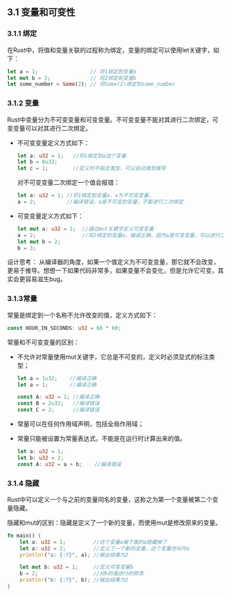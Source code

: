 ## 3.1 变量和可变性

### 3.1.1 绑定

在Rust中，将值和变量关联的过程称为绑定，变量的绑定可以使用let关键字，如下：

```rust
let a = 1;                 // 将1绑定到变量a
let mut b = 2;             // 将2绑定到变量b
let some_number = Some(2); // 将Some(2)绑定到some_number
```

### 3.1.2 变量
Rust中变量分为不可变变量和可变变量。不可变变量不能对其进行二次绑定，可变变量可以对其进行二次绑定。

- 不可变变量定义方式如下：
    ```rust
    let a: u32 = 1;   //将1绑定到a这个变量
    let b = 0u32;
    let c = 1;        //定义时不指定类型，可以自动类型推导
    ```

    对不可变变量二次绑定一个值会报错：

    ```rust
    let a: u32 = 1; //将1绑定到变量a，a为不可变变量，
    a = 2;          //编译错误，a是不可变的变量，不能进行二次绑定
    ```

- 可变变量定义方式如下：
    ```rust
    let mut a: u32 = 1;  //通过mut关键字定义可变变量
    a = 2;               //将2绑定到变量a，编译正确，因为a是可变变量，可以进行二次绑定
    let mut b = 2;
    b = 3;
    ```

设计思考：
从编译器的角度，如果一个值定义为不可变变量，那它就不会改变，更易于推导。想想一下如果代码非常多，如果变量不会变化，但是允许它可变，其实会更容易滋生bug。

### 3.1.3常量

常量是绑定到一个名称不允许改变的值，定义方式如下：

```rust
const HOUR_IN_SECONDS: u32 = 60 * 60;
```

常量和不可变变量的区别：
- 不允许对常量使用mut关键字，它总是不可变的，定义时必须显式的标注类型；

    ```rust
    let a = 1u32;    //编译正确
    let a = 1;       //编译正确

    const A: u32 = 1; //编译正确
    const B = 2u32;   //编译错误
    const C = 2;      //编译错误
    ```

- 常量可以在任何作用域声明，包括全局作用域；
- 常量只能被设置为常量表达式，不能是在运行时计算出来的值。

    ```rust
    let a: u32 = 1;
    let b: u32 = 2;
    const A: u32 = a + b;    //编译错误
    ```

### 3.1.4 隐藏

Rust中可以定义一个与之前的变量同名的变量，这称之为第一个变量被第二个变量隐藏。

隐藏和mut的区别：隐藏是定义了一个新的变量，而使用mut是修改原来的变量。

```rust
fn main() {
    let a: u32 = 1;         //这个变量a被下面的a隐藏掉了
    let a: u32 = 2;         //定义了一个新的变量，这个变量也叫作a
    println!("a: {:?}", a); //输出结果为2

    let mut b: u32 = 1;     //定义可变变量b
    b = 2;                  //对b的值进行的修改
    println!("b: {:?}", b); //输出结果为2
}
```
